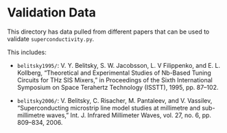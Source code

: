 Validation Data
===============

This directory has data pulled from different papers that can be used to validate ``superconductivity.py``.

This includes:

   - ``belitsky1995/``: V. Y. Belitsky, S. W. Jacobsson, L. V Filippenko, and E. L. Kollberg, “Theoretical and Experimental Studies of Nb-Based Tuning Circuits for THz SIS Mixers,” in Proceedings of the Sixth International Symposium on Space Terahertz Technology (ISSTT), 1995, pp. 87–102.
   
   - ``belitsky2006/``: V. Belitsky, C. Risacher, M. Pantaleev, and V. Vassilev, “Superconducting microstrip line model studies at millimetre and sub-millimetre waves,” Int. J. Infrared Millimeter Waves, vol. 27, no. 6, pp. 809–834, 2006.

